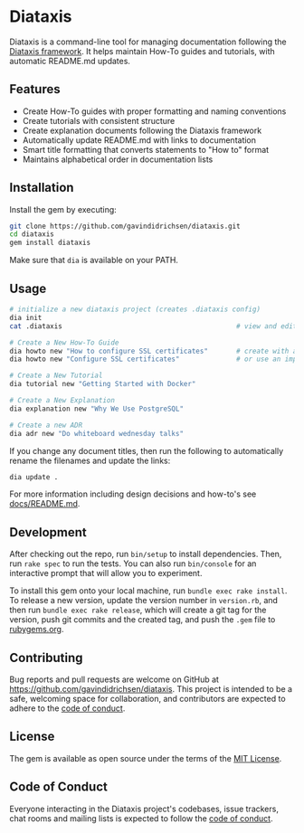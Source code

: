 # Diataxis

Diataxis is a command-line tool for managing documentation following the [Diataxis framework](https://diataxis.fr/). It helps maintain How-To guides and tutorials, with automatic README.md updates.

## Features

* Create How-To guides with proper formatting and naming conventions
* Create tutorials with consistent structure
* Create explanation documents following the Diataxis framework
* Automatically update README.md with links to documentation
* Smart title formatting that converts statements to "How to" format
* Maintains alphabetical order in documentation lists

## Installation

Install the gem by executing:

```bash
git clone https://github.com/gavindidrichsen/diataxis.git
cd diataxis
gem install diataxis
```

Make sure that `dia` is available on your PATH.  

## Usage

```bash
# initialize a new diataxis project (creates .diataxis config)
dia init
cat .diataxis                                           # view and edit the default configuration

# Create a New How-To Guide
dia howto new "How to configure SSL certificates"       # create with a "How to" title
dia howto new "Configure SSL certificates"              # or use an imperative statement (automatically converted)

# Create a New Tutorial
dia tutorial new "Getting Started with Docker"

# Create a New Explanation
dia explanation new "Why We Use PostgreSQL"

# Create a new ADR
dia adr new "Do whiteboard wednesday talks"
```

If you change any document titles, then run the following to automatically rename the filenames and update the links:

```bash
dia update .
```

For more information including design decisions and how-to's see [docs/README.md](./docs/README.md).

## Development

After checking out the repo, run `bin/setup` to install dependencies. Then, run `rake spec` to run the tests. You can also run `bin/console` for an interactive prompt that will allow you to experiment.

To install this gem onto your local machine, run `bundle exec rake install`. To release a new version, update the version number in `version.rb`, and then run `bundle exec rake release`, which will create a git tag for the version, push git commits and the created tag, and push the `.gem` file to [rubygems.org](https://rubygems.org).

## Contributing

Bug reports and pull requests are welcome on GitHub at https://github.com/gavindidrichsen/diataxis. This project is intended to be a safe, welcoming space for collaboration, and contributors are expected to adhere to the [code of conduct](https://github.com/gavindidrichsen/diataxis/blob/main/CODE_OF_CONDUCT.md).

## License

The gem is available as open source under the terms of the [MIT License](https://opensource.org/licenses/MIT).

## Code of Conduct

Everyone interacting in the Diataxis project's codebases, issue trackers, chat rooms and mailing lists is expected to follow the [code of conduct](https://github.com/gavindidrichsen/diataxis/blob/main/CODE_OF_CONDUCT.md).
